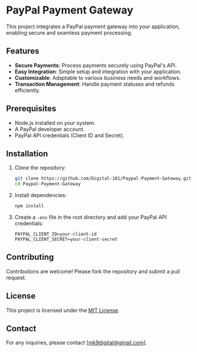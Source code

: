 # PayPal Payment Gateway

This project integrates a PayPal payment gateway into your application, enabling secure and seamless payment processing.

## Features

- **Secure Payments**: Process payments securely using PayPal's API.
- **Easy Integration**: Simple setup and integration with your application.
- **Customizable**: Adaptable to various business needs and workflows.
- **Transaction Management**: Handle payment statuses and refunds efficiently.

## Prerequisites

- Node.js installed on your system.
- A PayPal developer account.
- PayPal API credentials (Client ID and Secret).

## Installation

1. Clone the repository:
    ```bash
    git clone https://github.com/Digital-101/Paypal-Payment-Gateway.git
    cd Paypal-Payment-Gateway
    ```

2. Install dependencies:
    ```bash
    npm install
    ```

3. Create a `.env` file in the root directory and add your PayPal API credentials:
    ```
    PAYPAL_CLIENT_ID=your-client-id
    PAYPAL_CLIENT_SECRET=your-client-secret
    ```


## Contributing

Contributions are welcome! Please fork the repository and submit a pull request.

## License

This project is licensed under the [MIT License](LICENSE).

## Contact

For any inquiries, please contact [mk9digital@gmail.com].
